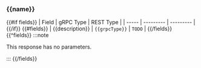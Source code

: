 ### {{name}}

{{#if fields}}
| Field | gRPC Type | REST Type |
| ----- | --------- | --------- |
{{/if}}
{{#fields}}
| <MessageField name="{{name}}">{{description}}</MessageField> | `{{grpcType}}` | `TODO` |
{{/fields}}
{{^fields}}
:::note

This response has no parameters.

:::
{{/fields}}
